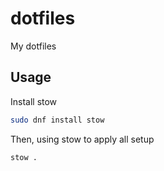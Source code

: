 # dotfiles
My dotfiles

## Usage

Install stow

```bash
sudo dnf install stow
```

Then, using stow to apply all setup

```bash
stow .
```
